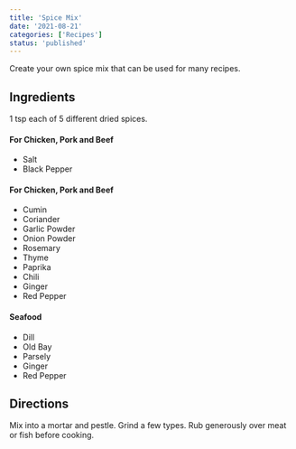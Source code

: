 ```yaml
---
title: 'Spice Mix'
date: '2021-08-21'
categories: ['Recipes']
status: 'published'
---
```


Create your own spice mix that can be used for many recipes.

<!-- excerpt end -->

## Ingredients

1 tsp each of 5 different dried spices.

#### For Chicken, Pork and Beef

- Salt
- Black Pepper

#### For Chicken, Pork and Beef

- Cumin
- Coriander
- Garlic Powder
- Onion Powder
- Rosemary
- Thyme
- Paprika
- Chili
- Ginger
- Red Pepper

#### Seafood

- Dill
- Old Bay
- Parsely
- Ginger
- Red Pepper

## Directions

Mix into a mortar and pestle. Grind a few types. Rub generously over meat or fish before cooking.
